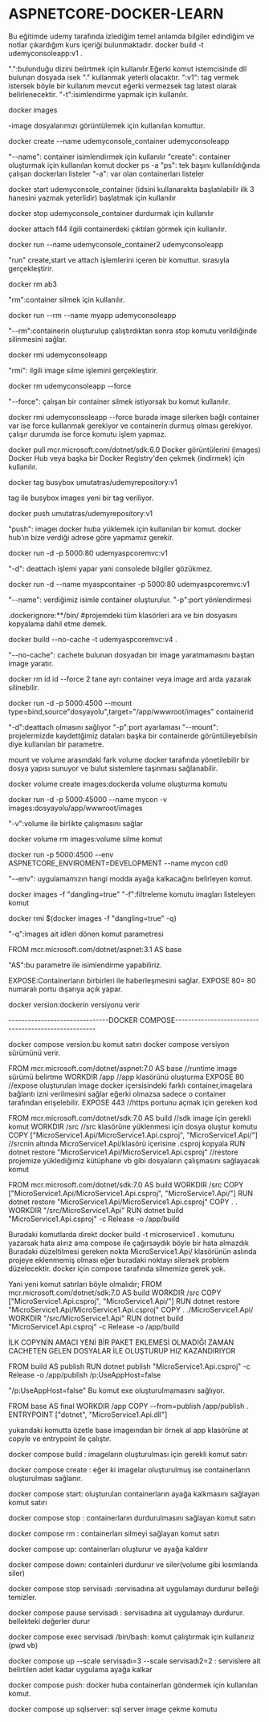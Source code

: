 # ASPNETCORE-DOCKER-LEARN
Bu eğitimde udemy tarafında izlediğim temel anlamda bilgiler edindiğim ve notlar çıkardığım kurs içeriği bulunmaktadır.
docker build -t udemyconsoleapp:v1 .

".":bulunduğu dizini belirtmek için kullanılır.Eğerki komut istemcisinde dll bulunan dosyada isek "." kullanmak yeterli olacaktır.
":v1": tag vermek istersek böyle bir kullanım mevcut eğerki vermezsek tag latest olarak belirlenecektir.
"-t":isimlendirme yapmak için kullanılır.

docker images

-image dosyalarımızı görüntülemek için kullanılan komuttur.

docker create --name udemyconsole_container udemyconsoleapp

"--name": container isimlendirmek için kullanılır
"create": container oluşturmak için kullanılan komut
docker ps -a
"ps": tek başını kullanıldığında çalışan dockerları listeler
"-a": var olan containerları listeler


docker start udemyconsole_container (idsini kullanarakta başlatılabilir ilk 3 hanesini yazmak yeterlidir)
başlatmak için kullanılır

docker stop udemyconsole_container
durdurmak için kullanılır

docker attach f44 
ilgili containerdeki çıktıları görmek için kullanılır.


docker run --name udemyconsole_container2 udemyconsoleapp

"run" create,start ve attach işlemlerini içeren bir komuttur. sırasıyla gerçekleştirir.

docker rm ab3

"rm":container silmek için kullanılır.

docker run --rm --name myapp udemyconsoleapp

"--rm":containerin oluşturulup çalıştırdıktan sonra stop komutu verildiğinde silinmesini sağlar.

docker rmi udemyconsoleapp

"rmi": ilgili image silme işlemini gerçekleştirir.


docker rm udemyconsoleapp --force

"--force": çalışan bir container silmek istiyorsak bu komut kullanılır.

docker rmi udemyconsoleapp --force
burada image silerken bağlı container var ise force kullanmak gerekiyor ve containerin durmuş olması gerekiyor. çalışır durumda ise force komutu işlem yapmaz.

docker pull mcr.microsoft.com/dotnet/sdk:6.0
Docker görüntülerini (images) Docker Hub veya başka bir Docker Registry'den çekmek (indirmek) için kullanılır.

docker tag busybox umutatras/udemyrepository:v1

tag ile busybox images yeni bir tag veriliyor.

docker push umutatras/udemyrepository:v1

"push": imageı docker huba yüklemek için kullanılan bir komut. docker hub'ın bize verdiği adrese göre yapmamız gerekir.


docker run -d -p 5000:80 udemyaspcoremvc:v1

"-d": deattach işlemi yapar yani consolede bilgiler gözükmez.

docker run -d --name myaspcontainer -p 5000:80 udemyaspcoremvc:v1

"--name": verdiğimiz isimle container oluşturulur.
"-p":port yönlendirmesi

.dockerignore:**/bin/ #projemdeki tüm klasörleri ara ve bin dosyasını kopyalama dahil etme demek.

docker build --no-cache -t udemyaspcoremvc:v4 . 

"--no-cache": cachete bulunan dosyadan bir image yaratmamasını baştan image yaratır.

docker rm id id --force
2 tane ayrı container veya image ard arda yazarak silinebilir.

docker run -d -p 5000:4500 --mount type=bind,source"dosyayolu",target="/app/wwwroot/images" containerid

"-d":deattach olmasını sağlıyor
"-p":port ayarlaması
"--mount": projelermizde kaydettğimiz dataları başka bir containerde görüntüleyebilsin diye kullanılan bir parametre.

mount ve volume arasındaki fark
volume docker tarafında yönetilebilir bir dosya yapısı sunuyor ve bulut sistemlere taşınması sağlanabilir.

docker volume create images:dockerda volume oluşturma komutu

docker run -d -p 5000:45000 --name mycon -v images:dosyayolu/app/wwwroot/images

"-v":volume ile birlikte çalışmasını sağlar 

docker volume rm images:volume silme komut


docker run -p 5000:4500 --env ASPNETCORE_ENVIROMENT=DEVELOPMENT --name mycon cd0

"--env": uygulamamızın hangi modda ayağa kalkacağını belirleyen komut.

docker images -f "dangling=true"
"-f":filtreleme komutu
<none> imagları listeleyen komut

docker rmi $(docker images -f "dangling=true" -q)

"-q":images ait idleri dönen komut parametresi

FROM mcr.microsoft.com/dotnet/aspnet:3.1 AS base

"AS":bu parametre ile isimlendirme yapabiliriz.

EXPOSE:Containerların birbirleri ile haberleşmesini sağlar.
EXPOSE 80= 80 numaralı portu dışarıya açık yapar.

docker version:dockerin versiyonu verir


-------------------------------DOCKER COMPOSE-----------------------------------------------------

docker compose version:bu komut satırı docker compose versiyon sürümünü verir.


FROM mcr.microsoft.com/dotnet/aspnet:7.0 AS base //runtime image sürümü belirtme
WORKDIR /app //app klasörünü oluşturma
EXPOSE 80 //expose oluşturulan image docker içersisindeki farklı container,imagelara  bağlantı izni verilmesini sağlar eğerki olmazsa sadece o container tarafından erişelebilir.
EXPOSE 443 //https portunu açmak için gereken kod 

FROM mcr.microsoft.com/dotnet/sdk:7.0 AS build //sdk image için gerekli komut
WORKDIR /src //src klasörüne yüklenmesi için dosya oluştur komutu
COPY ["MicroService1.Api/MicroService1.Api.csproj", "MicroService1.Api/"] //srcnin altında MicroService1.Api/klasörü içerisine .csproj kopyala
RUN dotnet restore "MicroService1.Api/MicroService1.Api.csproj"  //restore projemize yüklediğimiz kütüphane vb gibi dosyaların çalışmasını sağlayacak komut



FROM mcr.microsoft.com/dotnet/sdk:7.0 AS build
WORKDIR /src
COPY ["MicroService1.Api/MicroService1.Api.csproj", "MicroService1.Api/"]
RUN dotnet restore "MicroService1.Api/MicroService1.Api.csproj"
COPY . .
WORKDIR "/src/MicroService1.Api"
RUN dotnet build "MicroService1.Api.csproj" -c Release -o /app/build

Buradaki komutlarda direkt docker build -t microservice1 . komutunu yazarsak hata alırız ama compose ile çağırsaydık böyle bir hata almazdık 
Buradaki düzeltilmesi gereken nokta MicroService1.Api/ klasörünün aslında projeye eklenmemiş olması eğer buradaki noktayı silersek problem düzelecektir. docker için compose tarafında silmemize gerek yok.

Yani yeni komut satırları böyle olmalıdır;
FROM mcr.microsoft.com/dotnet/sdk:7.0 AS build
WORKDIR /src
COPY ["MicroService1.Api.csproj", "MicroService1.Api/"]
RUN dotnet restore "MicroService1.Api/MicroService1.Api.csproj"
COPY . ./MicroService1.Api/
WORKDIR "/src/MicroService1.Api"
RUN dotnet build "MicroService1.Api.csproj" -c Release -o /app/build

İLK COPYNİN AMACI YENİ BİR PAKET EKLEMESİ OLMADIĞI ZAMAN CACHETEN GELEN DOSYALAR İLE OLUŞTURUP HIZ KAZANDIRIYOR 

FROM build AS publish 
RUN dotnet publish "MicroService1.Api.csproj" -c Release -o /app/publish /p:UseAppHost=false

"/p:UseAppHost=false" Bu komut exe oluşturulmamasını sağlıyor.

FROM base AS final
WORKDIR /app
COPY --from=publish /app/publish .
ENTRYPOINT ["dotnet", "MicroService1.Api.dll"]

yukarıdaki komutta özetle base imageından bir örnek al app klasörüne at copyle  ve entrypoint ile çalıştır.


docker compose build : imageların oluşturulması için gerekli komut satırı

docker compose create : eğer ki imagelar oluşturulmuş ise containerların oluşturulması sağlanır.

docker compose start: oluşturulan containerların ayağa kalkmasını sağlayan komut satırı 

docker compose stop : containerların durdurulmasını sağlayan komut satırı

docker compose rm : containerları silmeyi sağlayan komut satırı 

docker compose up: containerları oluşturur ve ayağa kaldırır

docker compose down: containleri durdurur ve siler(volume gibi kısımlarıda siler)

docker compose stop servisadı :servisadına ait uygulamayı durdurur belleği temizler.

docker compose pause servisadı : servisadına ait uygulamayı durdurur. bellekteki değerler durur 

docker compose exec servisadi /bin/bash: komut çalıştırmak için kullanırız (pwd vb)

docker compose up --scale servisadı=3 --scale servisadı2=2 : servislere ait belirtilen adet kadar uygulama ayağa kalkar

docker compose push: docker huba containerları göndermek için kullanılan komut.

docker compose up sqlserver: sql server image çekme komutu




















